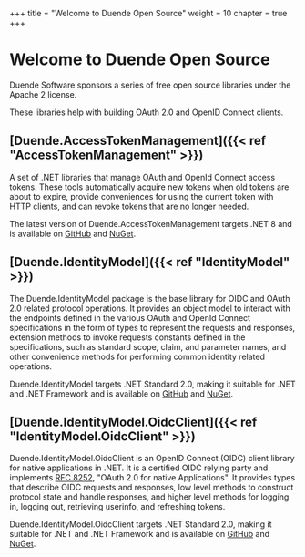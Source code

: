 +++
title = "Welcome to Duende Open Source"
weight = 10
chapter = true
+++


Welcome to Duende Open Source
========================

Duende Software sponsors a series of free open source libraries under the Apache 2 license.

These libraries help with building OAuth 2.0 and OpenID Connect clients. 

## [Duende.AccessTokenManagement]({{< ref "AccessTokenManagement" >}})

A set of .NET libraries that manage OAuth and OpenId Connect access tokens. These tools automatically acquire new tokens when old tokens are about to expire, provide conveniences for using the current token with HTTP clients, and can revoke tokens that are no longer needed.

The latest version of Duende.AccessTokenManagement targets .NET 8 and is available on [GitHub](https://github.com/DuendeSoftware/foss/tree/main/access-token-management) and [NuGet](https://www.nuget.org/packages/Duende.AccessTokenManagement").

## [Duende.IdentityModel]({{< ref "IdentityModel" >}})

The Duende.IdentityModel package is the base library for OIDC and OAuth 2.0 related protocol
operations. It provides an object model to interact with the endpoints defined in the
various OAuth and OpenId Connect specifications in the form of types to represent the
requests and responses, extension methods to invoke requests constants defined in the
specifications, such as standard scope, claim, and parameter names, and other convenience
methods for performing common identity related operations.

Duende.IdentityModel targets .NET Standard 2.0, making it suitable for .NET and .NET Framework and is available on [GitHub](https://github.com/DuendeSoftware/foss/tree/main/identity-model") and [NuGet](https://www.nuget.org/packages/IdentityModel).

## [Duende.IdentityModel.OidcClient]({{< ref "IdentityModel.OidcClient" >}})

Duende.IdentityModel.OidcClient is an OpenID Connect (OIDC) client library for native
applications in .NET. It is a certified OIDC relying party and implements [RFC
8252](https://datatracker.ietf.org/doc/html/rfc8252/), "OAuth 2.0 for native
Applications". It provides types that describe OIDC requests and responses, low level
methods to construct protocol state and handle responses, and higher level methods for
logging in, logging out, retrieving userinfo, and refreshing tokens.

Duende.IdentityModel.OidcClient targets .NET Standard 2.0, making it suitable for .NET and .NET Framework and is available on [GitHub](https://github.com/DuendeSoftware/foss/tree/main/identity-model-oidc-client) and [NuGet]({{https://www.nuget.org/packages/IdentityModel.OidcClient).
